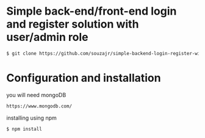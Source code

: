 # Simple back-end/front-end login and register solution with user/admin role

```bash
$ git clone https://github.com/souzajr/simple-backend-login-register-with-roles
```

# Configuration and installation 

you will need mongoDB
```bash
https://www.mongodb.com/
```
installing using npm
```bash
$ npm install
```
